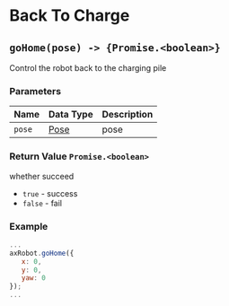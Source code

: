 # Back To Charge

## `goHome(pose) -> {Promise.<boolean>}`

Control the robot back to the charging pile

### Parameters

| Name | Data Type | Description |
| ------ | --------------------- | ---- |
| `pose` | [Pose](#/Define-Pose) | pose |

### Return Value `Promise.<boolean>`

whether succeed

* `true` - success
* `false` - fail

### Example

```javascript
...
axRobot.goHome({
   x: 0,
   y: 0,
   yaw: 0
});
...
```
